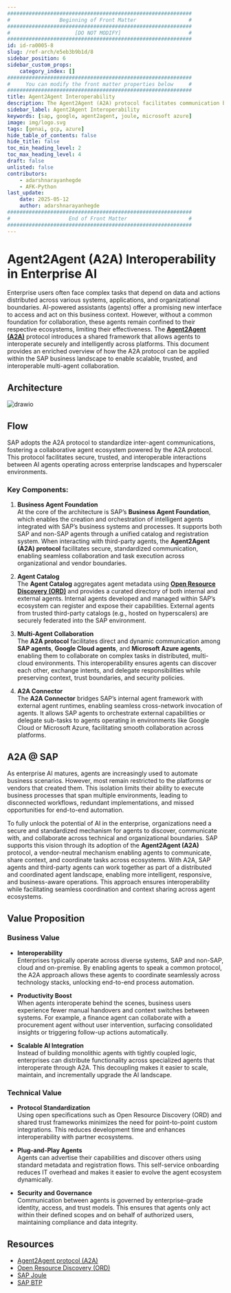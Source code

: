 ```yaml
---
############################################################
#                Beginning of Front Matter                 #
############################################################
#                     [DO NOT MODIFY]                      #
############################################################
id: id-ra0005-8
slug: /ref-arch/e5eb3b9b1d/8
sidebar_position: 6
sidebar_custom_props:
    category_index: []
############################################################
#     You can modify the front matter properties below     #
############################################################
title: Agent2Agent Interoperability
description: The Agent2Agent (A2A) protocol facilitates communication between independent AI agents. SAP contributes to the A2A specification via Joule and Open Resource Discovery (ORD).
sidebar_label: Agent2Agent Interoperability
keywords: [sap, google, agent2agent, joule, microsoft azure]
image: img/logo.svg
tags: [genai, gcp, azure]
hide_table_of_contents: false
hide_title: false
toc_min_heading_level: 2
toc_max_heading_level: 4
draft: false
unlisted: false
contributors:
    - adarshnarayanhegde
    - AFK-Python
last_update:
    date: 2025-05-12
    author: adarshnarayanhegde
############################################################
#                   End of Front Matter                    #
############################################################
---
```


# Agent2Agent (A2A) Interoperability in Enterprise AI

Enterprise users often face complex tasks that depend on data and actions distributed across various systems, applications, and organizational boundaries. AI-powered assistants (agents) offer a promising new interface to access and act on this business context. However, without a common foundation for collaboration, these agents remain confined to their respective ecosystems, limiting their effectiveness. The **[Agent2Agent (A2A)](https://google.github.io/A2A/)** protocol introduces a shared framework that allows agents to interoperate securely and intelligently across platforms. This document provides an enriched overview of how the A2A protocol can be applied within the SAP business landscape to enable scalable, trusted, and interoperable multi-agent collaboration.

## Architecture

![drawio](./drawio/a2a-ard-l1.drawio)

## Flow

SAP adopts the A2A protocol to standardize inter-agent communications, fostering a collaborative agent ecosystem powered by the A2A protocol. This protocol facilitates secure, trusted, and interoperable interactions between AI agents operating across enterprise landscapes and hyperscaler environments.

### Key Components:

1. **Business Agent Foundation**  
   At the core of the architecture is SAP’s **Business Agent Foundation**, which enables the creation and orchestration of intelligent agents integrated with SAP’s business systems and processes. It supports both SAP and non-SAP agents through a unified catalog and registration system. When interacting with third-party agents, the **Agent2Agent (A2A) protocol** facilitates secure, standardized communication, enabling seamless collaboration and task execution across organizational and vendor boundaries.

2. **Agent Catalog**  
   The **Agent Catalog** aggregates agent metadata using **[Open Resource Discovery (ORD)](https://open-resource-discovery.github.io/specification/)** and provides a curated directory of both internal and external agents. Internal agents developed and managed within SAP’s ecosystem can register and expose their capabilities. External agents from trusted third-party catalogs (e.g., hosted on hyperscalers) are securely federated into the SAP environment.

3. **Multi-Agent Collaboration**  
   The **A2A protocol** facilitates direct and dynamic communication among **SAP agents**, **Google Cloud agents**, and **Microsoft Azure agents**, enabling them to collaborate on complex tasks in distributed, multi-cloud environments. This interoperability ensures agents can discover each other, exchange intents, and delegate responsibilities while preserving context, trust boundaries, and security policies.

4. **A2A Connector**  
   The **A2A Connector** bridges SAP’s internal agent framework with external agent runtimes, enabling seamless cross-network invocation of agents. It allows SAP agents to orchestrate external capabilities or delegate sub-tasks to agents operating in environments like Google Cloud or Microsoft Azure, facilitating smooth collaboration across platforms.

## A2A @ SAP

As enterprise AI matures, agents are increasingly used to automate business scenarios. However, most remain restricted to the platforms or vendors that created them. This isolation limits their ability to execute business processes that span multiple environments, leading to disconnected workflows, redundant implementations, and missed opportunities for end-to-end automation.

To fully unlock the potential of AI in the enterprise, organizations need a secure and standardized mechanism for agents to discover, communicate with, and collaborate across technical and organizational boundaries. SAP supports this vision through its adoption of the **Agent2Agent (A2A)** protocol, a vendor-neutral mechanism enabling agents to communicate, share context, and coordinate tasks across ecosystems. With A2A, SAP agents and third-party agents can work together as part of a distributed and coordinated agent landscape, enabling more intelligent, responsive, and business-aware operations. This approach ensures interoperability while facilitating seamless coordination and context sharing across agent ecosystems.

## Value Proposition

### Business Value

-   **Interoperability**  
    Enterprises typically operate across diverse systems, SAP and non-SAP, cloud and on-premise. By enabling agents to speak a common protocol, the A2A approach allows these agents to coordinate seamlessly across technology stacks, unlocking end-to-end process automation.

-   **Productivity Boost**  
    When agents interoperate behind the scenes, business users experience fewer manual handovers and context switches between systems. For example, a finance agent can collaborate with a procurement agent without user intervention, surfacing consolidated insights or triggering follow-up actions automatically.

-   **Scalable AI Integration**  
    Instead of building monolithic agents with tightly coupled logic, enterprises can distribute functionality across specialized agents that interoperate through A2A. This decoupling makes it easier to scale, maintain, and incrementally upgrade the AI landscape.

### Technical Value

-   **Protocol Standardization**  
    Using open specifications such as Open Resource Discovery (ORD) and shared trust frameworks minimizes the need for point-to-point custom integrations. This reduces development time and enhances interoperability with partner ecosystems.

-   **Plug-and-Play Agents**  
    Agents can advertise their capabilities and discover others using standard metadata and registration flows. This self-service onboarding reduces IT overhead and makes it easier to evolve the agent ecosystem dynamically.

-   **Security and Governance**  
    Communication between agents is governed by enterprise-grade identity, access, and trust models. This ensures that agents only act within their defined scopes and on behalf of authorized users, maintaining compliance and data integrity.

## Resources

-   [Agent2Agent protocol (A2A)](https://google.github.io/A2A/)
-   [Open Resource Discovery (ORD)](https://open-resource-discovery.github.io/specification/)
-   [SAP Joule](https://www.sap.com/products/artificial-intelligence/ai-assistant.html)
-   [SAP BTP](https://www.sap.com/products/technology-platform.html)
